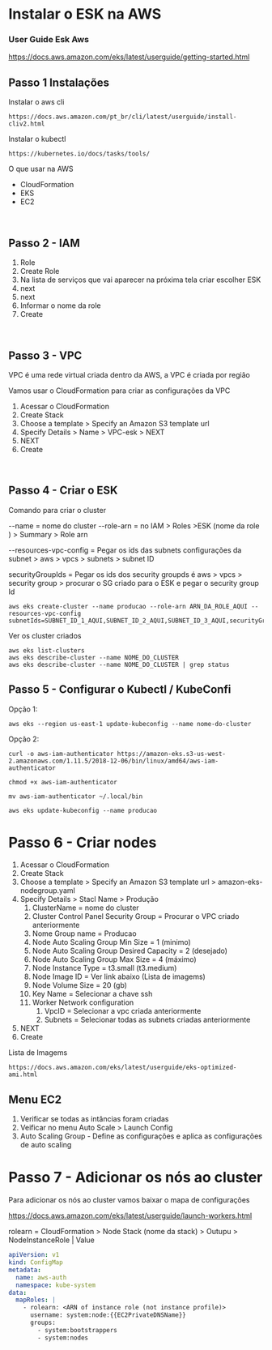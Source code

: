 # Instalar o ESK na AWS


### User Guide Esk Aws
https://docs.aws.amazon.com/eks/latest/userguide/getting-started.html


## Passo 1 Instalações

Instalar o aws cli

```
https://docs.aws.amazon.com/pt_br/cli/latest/userguide/install-cliv2.html
```

Instalar o kubectl

```
https://kubernetes.io/docs/tasks/tools/
```

O que usar na AWS

- CloudFormation
- EKS
- EC2

<br>

## Passo 2 - IAM

1. Role 
2. Create Role 
3. Na lista de serviços que vai aparecer na próxima tela criar escolher ESK 
4. next
5. next
6. Informar o nome da role
7. Create

<br>

## Passo 3 - VPC

VPC é uma rede virtual criada dentro da AWS, a VPC é criada por região

Vamos usar o CloudFormation para criar as configurações da VPC

1. Acessar o CloudFormation 
2. Create Stack
3. Choose a template > Specify an Amazon S3 template url 
4. Specify Details > Name > VPC-esk > NEXT
5. NEXT
6. Create


<br>

## Passo 4 - Criar o ESK

Comando para criar o cluster

--name = nome do cluster
--role-arn = no IAM > Roles >ESK (nome da role ) > Summary > Role arn

--resources-vpc-config = Pegar os ids das subnets configurações da subnet > aws > vpcs > subnets > subnet ID

securityGroupIds = Pegar os ids dos security groupds é aws > vpcs > security group > procurar o SG criado para o ESK e pegar o security group Id
```
aws eks create-cluster --name producao --role-arn ARN_DA_ROLE_AQUI --resources-vpc-config subnetIds=SUBNET_ID_1_AQUI,SUBNET_ID_2_AQUI,SUBNET_ID_3_AQUI,securityGroupIds=SECURITY_GROUP_DA_VPC_AQUI
```

Ver os cluster criados
```
aws eks list-clusters
aws eks describe-cluster --name NOME_DO_CLUSTER
aws eks describe-cluster --name NOME_DO_CLUSTER | grep status
```

## Passo 5 - Configurar o Kubectl / KubeConfi

Opção 1:
```
aws eks --region us-east-1 update-kubeconfig --name nome-do-cluster
```

Opção 2:
```
curl -o aws-iam-authenticator https://amazon-eks.s3-us-west-2.amazonaws.com/1.11.5/2018-12-06/bin/linux/amd64/aws-iam-authenticator

chmod +x aws-iam-authenticator

mv aws-iam-authenticator ~/.local/bin

aws eks update-kubeconfig --name producao
```

# Passo 6 - Criar nodes 

1. Acessar o CloudFormation 
2. Create Stack
3. Choose a template > Specify an Amazon S3 template url > amazon-eks-nodegroup.yaml
4. Specify Details > Stacl Name > Produção
    1. ClusterName = nome do cluster
    2. Cluster Control Panel Security Group = Procurar o VPC criado anteriormente
    3. Nome Group name = Producao
    4. Node Auto Scaling Group Min Size = 1  (minimo)
    5. Node Auto Scaling Group Desired Capacity = 2 (desejado)
    6. Node Auto Scaling Group Max Size = 4 (máximo)
    7. Node Instance Type = t3.small (t3.medium)
    8. Node Image ID = Ver link abaixo (Lista de imagems) 
    9. Node Volume Size = 20 (gb)
    10. Key Name = Selecionar a chave ssh
    11. Worker Network configuration
        1. VpcID = Selecionar a vpc criada anteriormente
        2. Subnets = Selecionar todas as subnets criadas anteriormente
5. NEXT
6. Create

Lista de Imagems 
```
https://docs.aws.amazon.com/eks/latest/userguide/eks-optimized-ami.html
```

## Menu EC2 

1. Verificar se todas as intâncias foram criadas
2. Veificar no menu Auto Scale > Launch Config 
3. Auto Scaling Group - Define as configurações e aplica as configurações de auto scaling


# Passo 7 - Adicionar os nós ao cluster

Para adicionar os nós ao cluster vamos baixar o mapa de configurações

https://docs.aws.amazon.com/eks/latest/userguide/launch-workers.html

rolearn = CloudFormation > Node Stack (nome da stack) > Outupu > NodeInstanceRole | Value


```yaml
apiVersion: v1
kind: ConfigMap
metadata:
  name: aws-auth
  namespace: kube-system
data:
  mapRoles: |
    - rolearn: <ARN of instance role (not instance profile)>
      username: system:node:{{EC2PrivateDNSName}}
      groups:
        - system:bootstrappers
        - system:nodes
```